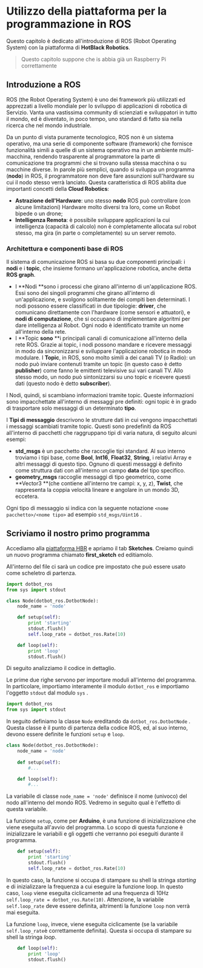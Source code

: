 # Utilizzo della piattaforma per la programmazione in ROS

Questo capitolo è dedicato all'introduzione di ROS \(Robot Operating System\) con la piattaforma di **HotBlack Robotics**.

> Questo capitolo suppone che is abbia già un Raspberry Pi correttamente

## Introduzione a ROS

ROS \(the Robot Operating System\) è uno dei framework più utilizzati ed apprezzati a livello mondiale per lo sviluppo di applicazioni di robotica di Servizio. Vanta una vastissima community di scienziati e sviluppatori in tutto il mondo, ed è diventato, in poco tempo, uno standard di fatto sia nella ricerca che nel mondo industriale.

Da un punto di vista puramente tecnologico, ROS non è un sistema operativo, ma una serie di componente software \(framework\) che fornisce funzionalità simili a quelle di un sistema operativo ma in un ambiente multi-macchina, rendendo trasparente al programmatore la parte di comunicazione tra programmi che si trovano sulla stessa macchina o su macchine diverse. In parole più semplici, quando si sviluppa un programma \(**nodo**\) in ROS, il programmatore non deve fare assunzioni sull'hardware su cui il nodo stesso verrà lanciato. Questa caratteristica di ROS abilita due importanti concetti della **Cloud Robotics**:

* **Astrazione dell'Hardware**: uno stesso **nodo** ROS può controllare \(con alcune limitazioni\) Hardware molto diversi tra loro, come un Robot bipede o un drone;
* **Intelligenza Remota**: è possibile sviluppare applicazioni la cui intelligenza \(capacità di calcolo\) non è completamente allocata sul robot stesso, ma gira \(in parte o completamente\) su un server remoto.

### Architettura e componenti base di ROS

Il sistema di comunicazione ROS si basa su due componenti principali: i **nodi** e i **topic**, che insieme formano un'applicazione robotica, anche detta **ROS graph**.

* I **Nodi **sono i processi che girano all'interno di un'applicazione ROS. Essi sono dei singoli programmi che girano all'interno di un'applicazione, e svolgono solitamente dei compiti ben determinati. I nodi possono essere classificati in due tipologie: **driver**, che comunicano direttamente con l'hardware \(come sensori e attuatori\), e **nodi di computazione**, che si occupano di implementare algoritmi per dare intelligenza al Robot. Ogni nodo è identificato tramite un nome all'interno della rete.
* I **Topic **sono** **i principali canali di comunicazione all'interno della rete ROS. Grazie ai topic, i nodi possono mandare e ricevere messaggi in modo da sincronizzarsi e sviluppare l'applicazione robotica in modo modulare. I **Topic**, in ROS, sono molto simili a dei canali TV \(o Radio\): un nodo può inviare contenuti tramite un topic \(in questo caso è detto **publisher**\) come fanno le emittenti televisive sui vari canali TV. Allo stesso modo, un nodo può sintonizzarsi su uno topic e ricevere questi dati \(questo nodo è detto **subscriber**\).

I Nodi, quindi, si scambiano informazioni tramite topic. Queste informazioni sono impacchettate all'interno di messaggi pre definiti: ogni topic è in grado di trasportare solo messaggi di un determinato **tipo**.

I **Tipi di messaggio** descrivono le strutture dati in cui vengono impacchettati i messaggi scambiati tramite topic. Questi sono predefiniti da ROS all'interno di pacchetti che raggruppano tipi di varia natura, di seguito alcuni esempi:

* **std\_msgs** è un pacchetto che raccoglie tipi standard. Al suo interno troviamo i tipi base, come **Bool**, **Int16**, **Float32**, **String**, i relativi Array e altri messaggi di questo tipo. Ognuno di questi messaggi è definito come struttura dati con all'interno un campo **data** del tipo specifico.
* **geometry\_msgs** raccoglie messaggi di tipo geometrico, come **Vector3 **\(che contiene all'interno tre campi: x, y, z\), **Twist**, che rappresenta la coppia velocità lineare e angolare in un mondo 3D, eccetera.

Ogni tipo di messaggio si indica con la seguente notazione `<nome pacchetto>/<nome tipo>` ad esempio `std_msgs/Uint16` .

## Scriviamo il nostro primo programma

Accediamo alla [piattaforma HBR](http://www.hotblackrobotics.com/cloud/index) e apriamo il tab **Sketches**. Creiamo quindi un nuovo programma chiamato **first\_sketch** ed editiamolo.

All'interno del file ci sarà un codice pre impostato che può essere usato come scheletro di partenza.

```py
import dotbot_ros
from sys import stdout

class Node(dotbot_ros.DotbotNode):
    node_name = 'node'

    def setup(self):
        print 'starting'
        stdout.flush()
        self.loop_rate = dotbot_ros.Rate(10)

    def loop(self):
        print 'loop'
        stdout.flush()
```

Di seguito analizziamo il codice in dettaglio.

Le prime due righe servono per importare moduli all'interno del programma. In particolare, importiamo interamente il modulo `dotbot_ros` e importiamo l'oggetto `stdout` dal modulo `sys` .

```py
import dotbot_ros
from sys import stdout
```

In seguito definiamo la classe `Node` ereditando da `dotbot_ros.DotbotNode` . Questa classe è il punto di partenza della codice ROS, ed, al suo interno, devono essere definite le funzioni `setup` e `loop`.

```py
class Node(dotbot_ros.DotbotNode):
    node_name = 'node'
    
    def setup(self):
        #...

    def loop(self): 
        #...
```

La variabile di classe `node_name = 'node'` definisce il nome \(univoco\) del nodo all'interno del mondo ROS. Vedremo in seguito qual è l'effetto di questa variabile.

La funzione `setup`, come per **Arduino**, è una funzione di inizializzazione che viene eseguita all'avvio del programma. Lo scopo di questa funzione è inizializzare le variabili e gli oggetti che verranno poi eseguiti durante il programma.

```py
    def setup(self):
        print 'starting'
        stdout.flush()
        self.loop_rate = dotbot_ros.Rate(10)
```

In questo caso, la funzione si occupa di stampare su shell la stringa _starting_ e di inizializzare la frequenza a cui eseguire la funzione loop. In questo caso, `loop` viene eseguita ciclicamente ad una frequenza di 10Hz `self.loop_rate = dotbot_ros.Rate(10)`. Attenzione, la variabile `self.loop_rate` deve essere definita, altrimenti la funzione `loop` non verrà mai eseguita.

La funzione `loop`, invece, viene eseguita ciclicamente \(se la variabile `self.loop_rate`è correttamente definita\). Questa si occupa di stampare su shell la stringa _loop_. 

```py
    def loop(self):
        print 'loop'
        stdout.flush()
```



